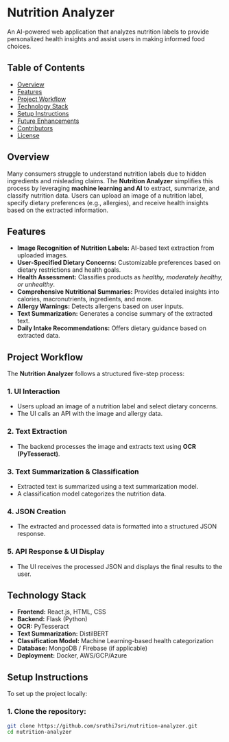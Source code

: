 # Nutrition Analyzer

An AI-powered web application that analyzes nutrition labels to provide personalized health insights and assist users in making informed food choices.

## Table of Contents
- [Overview](#overview)
- [Features](#features)
- [Project Workflow](#project-workflow)
- [Technology Stack](#technology-stack)
- [Setup Instructions](#setup-instructions)
- [Future Enhancements](#future-enhancements)
- [Contributors](#contributors)
- [License](#license)

## Overview
Many consumers struggle to understand nutrition labels due to hidden ingredients and misleading claims. The **Nutrition Analyzer** simplifies this process by leveraging **machine learning and AI** to extract, summarize, and classify nutrition data. Users can upload an image of a nutrition label, specify dietary preferences (e.g., allergies), and receive health insights based on the extracted information.

## Features
- **Image Recognition of Nutrition Labels:** AI-based text extraction from uploaded images.
- **User-Specified Dietary Concerns:** Customizable preferences based on dietary restrictions and health goals.
- **Health Assessment:** Classifies products as *healthy, moderately healthy, or unhealthy*.
- **Comprehensive Nutritional Summaries:** Provides detailed insights into calories, macronutrients, ingredients, and more.
- **Allergy Warnings:** Detects allergens based on user inputs.
- **Text Summarization:** Generates a concise summary of the extracted text.
- **Daily Intake Recommendations:** Offers dietary guidance based on extracted data.

## Project Workflow
The **Nutrition Analyzer** follows a structured five-step process:

### 1. UI Interaction
- Users upload an image of a nutrition label and select dietary concerns.
- The UI calls an API with the image and allergy data.

### 2. Text Extraction
- The backend processes the image and extracts text using **OCR (PyTesseract)**.

### 3. Text Summarization & Classification
- Extracted text is summarized using a text summarization model.
- A classification model categorizes the nutrition data.

### 4. JSON Creation
- The extracted and processed data is formatted into a structured JSON response.

### 5. API Response & UI Display
- The UI receives the processed JSON and displays the final results to the user.

## Technology Stack
- **Frontend:** React.js, HTML, CSS
- **Backend:** Flask (Python)
- **OCR:** PyTesseract
- **Text Summarization:** DistilBERT
- **Classification Model:** Machine Learning-based health categorization
- **Database:** MongoDB / Firebase (if applicable)
- **Deployment:** Docker, AWS/GCP/Azure

## Setup Instructions
To set up the project locally:

### 1. Clone the repository:
```bash
git clone https://github.com/sruthi7sri/nutrition-analyzer.git
cd nutrition-analyzer


